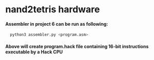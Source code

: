 # nand2tetris hardware

#### Assembler in project 6 can be run as following:
```python
  python3 assembler.py <program.asm>
```
#### Above will create program.hack file containing 16-bit instructions executable by a Hack CPU

